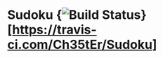 # Sudoku {<img src="https://travis-ci.com/Ch35tEr/Sudoku.svg?branch=master" alt="Build Status" />}[https://travis-ci.com/Ch35tEr/Sudoku]
